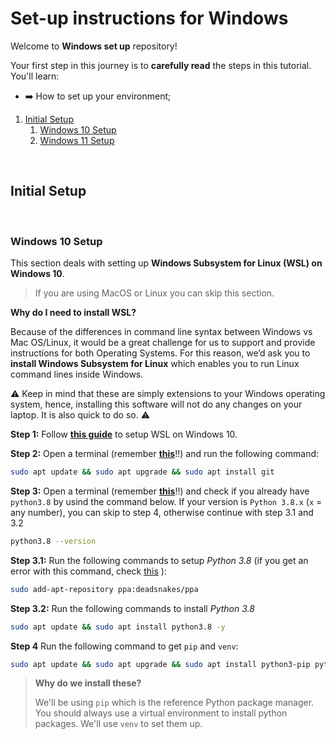 # Set-up instructions for Windows

Welcome to **Windows set up** repository!

Your first step in this journey is to **carefully read** the steps in this tutorial. You'll learn:

- :arrow_right: How to set up your environment;

1. [Initial Setup](#initial-setup)
    1. [Windows 10 Setup](#Windows-10-Setup)
    1. [Windows 11 Setup](#Windows-11-Setup)
    
<br>

## Initial Setup

<br>

### Windows 10 Setup

This section deals with setting up **Windows Subsystem for Linux (WSL) on Windows 10**.

> If you are using MacOS or Linux you can skip this section.

**Why do I need to install WSL?**

Because of the differences in command line syntax between Windows vs Mac OS/Linux, it would be a great challenge for us to support and provide instructions for both Operating Systems. For this reason, we’d ask you to **install Windows Subsystem for Linux** which enables you to run Linux command lines inside Windows.

:warning: Keep in mind that these are simply extensions to your Windows operating system, hence, installing this software will not do any changes on your laptop. It is also quick to do so. :warning:

**Step 1:** Follow **[this guide](guides/Windows_Subsystem_for_Linux_Installation_Guide_for_Windows_10.md)** to setup WSL on Windows 10.

**Step 2:** Open a terminal (remember **[this](guides/Windows_Subsystem_for_Linux_Installation_Guide_for_Windows_10.md#Opening-the-WSL-terminal)**!!) and run the following command:

```bash
sudo apt update && sudo apt upgrade && sudo apt install git
```

**Step 3:** Open a terminal (remember **[this](guides/Windows_Subsystem_for_Linux_Installation_Guide_for_Windows_10.md#Opening-the-WSL-terminal)**!!) and check if you already have `python3.8` by usind the command below. If your version is `Python 3.8.x` (`x` = any number), you can skip to step 4, otherwise continue with step 3.1 and 3.2

```bash
python3.8 --version
```
**Step 3.1:** Run the following commands to setup _Python 3.8_ (if you get an error with this command, check [this](#6-When-setting-up-python-3.7-i-get-an-error)
):

```bash
sudo add-apt-repository ppa:deadsnakes/ppa
```

**Step 3.2:** Run the following commands to install _Python 3.8_

```bash
sudo apt update && sudo apt install python3.8 -y
```

**Step 4** Run the following command to get `pip` and `venv`:
```bash
sudo apt update && sudo apt upgrade && sudo apt install python3-pip python3.8-venv -y
```
>**Why do we install these?**
>
> We'll be using `pip` which is the reference Python package manager. You should always use a virtual environment to install python packages. We'll use `venv` to set them up.

<br>

